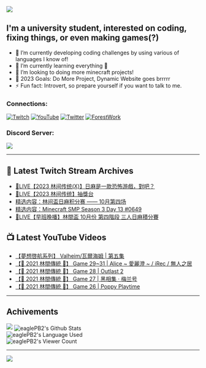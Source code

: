 <!--### Hello people, I'm EaglePB2 - The one who building something for fun 👋
Thank you for standby for this profile.   
The purpose of this profile is coming soon.   
You may come back later, as you wish if this readme.md is updated.   -->

<a href="https://github.com/lightda104530"><img src="https://readme-typing-svg.herokuapp.com/?duration=7000&width=600&lines=Hello+people,+I%27m+EaglePB2.;The+one+who+builds+something+for+fun+%F0%9F%91%8B;Thank+you+for+standby+for+this+profile.;The+purpose+of+this+profile+is+coming+soon.;You+may+come+back+later.;As+you+wish+if+this+readme.md+is+updated.;"></a>


## I'm a university student, interested on coding, fixing things, or even making games(?)
- 🔭 I’m currently developing coding challenges by using various of languages I know of!
- 🌱 I’m currently learning everything 🤣
- 💬 I’m looking to doing more minecraft projects!
- 🥅 2023 Goals: Do More Project, Dynamic Website goes brrrrr
- ⚡ Fun fact: Introvert, so prepare yourself if you want to talk to me.

### Connections:

[![Twitch](https://img.shields.io/badge/Twitch-9347FF?style=flat-square&logo=twitch&logoColor=white)](https://www.twitch.tv/eaglepb2)
[![YouTube](https://img.shields.io/badge/YouTube-%23FF0000.svg?style=flat-square&logo=YouTube&logoColor=white)](https://www.youtube.com/eaglepb2)
[![Twitter](https://img.shields.io/badge/Twitter-%231DA1F2.svg?style=flat-square&logo=Twitter&logoColor=white)](https://twitter.com/eaglepb2)
[![ForestWork](https://img.shields.io/badge/Forestwork_Website-415549?style=flat-square&logo=homeadvisor&logoColor=white)](https://forestwork.team)

### Discord Server:

[![](https://invidget.switchblade.xyz/qKrub9b?theme=dark&language=ch)](https://discord.gg/qKrub9b)

---

## 👾 Latest Twitch Stream Archives
<!-- TWITCH:START -->
- [🔴LIVE【2023 林间传统&lpar;X&rpar;】日麻是一款恐怖游戲，對吧？](https://www.twitch.tv/videos/1965719924)
- [🔴LIVE【2023 林间传统】抽獎台](https://www.twitch.tv/videos/1964869194)
- [精选内容：林间盃日麻积分赛 —— 10月第四场](https://www.twitch.tv/videos/1959970589)
- [精选内容：Minecraft SMP Season 3 Day 13 #0649](https://www.twitch.tv/videos/1959968389)
- [🔴LIVE【早班晚播】林間盃 10月份 第四階段 三人日麻積分賽](https://www.twitch.tv/videos/1959896496)
<!-- TWITCH:END -->



## 📺 Latest YouTube Videos
<!-- YOUTUBE:START -->
- [【夢想啓航系列】 Valheim/瓦爾海姆 | 第五集](https://www.youtube.com/watch?v=hB3ewSHCkeE)
- [【🎃 2021 林間傳統 🎃】 Game 29~31 | Alice ~ 愛麗澄 ~ / iRec / 無人之居](https://www.youtube.com/watch?v=RN-WgDRzmq8)
- [【🎃 2021 林間傳統 🎃】 Game 28 | Outlast 2](https://www.youtube.com/watch?v=AxfG2gH4yUU)
- [【🎃 2021 林間傳統 🎃】 Game 27 | 黑相集 · 梅兰号](https://www.youtube.com/watch?v=Hj4gHPVKTKI)
- [【🎃 2021 林間傳統 🎃】 Game 26 | Poppy Playtime](https://www.youtube.com/watch?v=jpiFIke6KIs)
<!-- YOUTUBE:END -->

---

## Achivements
[![](https://github-profile-trophy.vercel.app/?username=eaglepb2&theme=monokai&no-bg=true&&title=Repositories,Issues,Commit,MultiLanguage)](https://github.com/anuraghazra/github-readme-stats)
<img align="center" alt="eaglePB2's Github Stats" src="https://github-readme-stats.vercel.app/api?username=eaglePB2&show_icons=true&hide_border=true&theme=merko" />
<br>
<img align="center" alt="eaglePB2's Language Used" src="https://github-readme-stats.vercel.app/api/top-langs/?username=eaglePB2&show_icons=true&hide_border=true&theme=merko&layout=compact&langs_count=8" />
<br>
<img align="center" alt="eaglePB2's Viewer Count" src="https://visitcount.itsvg.in/api?id=eaglepb2&label=Profile%20Views&color=3&icon=5&pretty=true" />

<hr>

<!-- RANDOMQUOTE:START -->
![](https://quotes-github-readme.vercel.app/api?type=horizontal&theme=merko)
<!-- RANDOMQUOTE:END -->


<!--
       _____   _   _   _____       _____   _   _   ____   
      |_   _| | | | | |  ___|     |  ___| | \ | | |  _  \  
        | |   | |_| | | |___      | |___  |  \| | | | | | 
        | |   |  _  | |  ___|     |  ___| |     | | | | | 
        | |   | | | | | |___      | |___  | |\  | | |_| | 
        |_|   |_| |_| |_____|     |_____| |_| \_| |____ / 
      
-->
